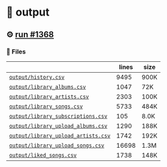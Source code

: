 # 📝  output 

## ⚙️ [run #1368](https://github.com/jwenerd/ytm-dl/actions/runs/9334725402)

### 📁 Files

|                                                                         |lines|size|
|-------------------------------------------------------------------------|-----|----|
|[`output/history.csv` ](output/history.csv)                              |9495 |900K|
|[`output/library_albums.csv` ](output/library_albums.csv)                |1047 |72K |
|[`output/library_artists.csv` ](output/library_artists.csv)              |2303 |100K|
|[`output/library_songs.csv` ](output/library_songs.csv)                  |5733 |484K|
|[`output/library_subscriptions.csv` ](output/library_subscriptions.csv)  |105  |8.0K|
|[`output/library_upload_albums.csv` ](output/library_upload_albums.csv)  |1290 |188K|
|[`output/library_upload_artists.csv` ](output/library_upload_artists.csv)|1742 |192K|
|[`output/library_upload_songs.csv` ](output/library_upload_songs.csv)    |16698|1.3M|
|[`output/liked_songs.csv` ](output/liked_songs.csv)                      |1738 |148K|